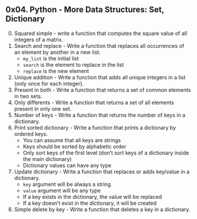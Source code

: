 ## 0x04. Python - More Data Structures: Set, Dictionary ##
0. Squared simple - write a function that computes the square value of all integers of a matrix.
1. Search and replace - Write a function that replaces all occurrences of an element by another in a new list.
	* `my_list` is the initial list
	* `search` is the element to replace in the list
	* `replace`  is the new element
2. Unique addition - Write a function that adds all unique integers in a list (only once for each integer).
3. Present in both - Write a function that returns a set of common elements in two sets.
4. Only differents - Write a function that returns a set of all elements present in only one set.
5. Number of keys - Write a function that returns the number of keys in a dictionary.
6. Print sorted dictionary - Write a function that prints a dictionary by ordered keys.
	* You can assume that all keys are strings
	* Keys should be sorted by alphabetic order
	* Only sort keys of the first level (don’t sort keys of a dictionary inside the main dictionary)
	* Dictionary values can have any type
7. Update dictionary - Write a function that replaces or adds key/value in a dictionary.
	* `key` argument will be always a string
	* `value` argument will be any type
	* If a key exists in the dictionary, the value will be replaced
	* If a key doesn’t exist in the dictionary, it will be created
8. Simple delete by key - Write a function that deletes a key in a dictionary.
